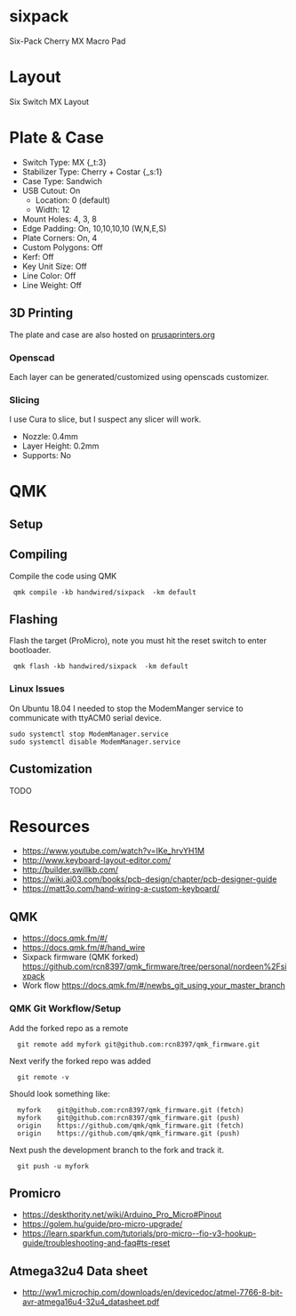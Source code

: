 # sixpack
Six-Pack Cherry MX Macro Pad

# Layout
Six Switch MX Layout

# Plate & Case

 * Switch Type: MX {_t:3}
 * Stabilizer Type: Cherry + Costar {_s:1}
 * Case Type: Sandwich
 * USB Cutout: On
   * Location: 0 (default)
   * Width: 12
 * Mount Holes: 4, 3, 8
 * Edge Padding: On, 10,10,10,10 (W,N,E,S)
 * Plate Corners: On, 4
 * Custom Polygons: Off
 * Kerf: Off
 * Key Unit Size: Off
 * Line Color: Off
 * Line Weight: Off

## 3D Printing
The plate and case are also hosted on [prusaprinters.org](https://www.prusaprinters.org/prints/113097-sixpack)

### Openscad
Each layer can be generated/customized using openscads customizer. 

### Slicing
I use Cura to slice, but I suspect any slicer will work. 

* Nozzle: 0.4mm
* Layer Height: 0.2mm
* Supports: No

# QMK
## Setup
## Compiling
Compile the code using QMK

     qmk compile -kb handwired/sixpack  -km default
     
## Flashing
Flash the target (ProMicro), note you must hit the reset switch to enter bootloader.

     qmk flash -kb handwired/sixpack  -km default
     
### Linux Issues
On Ubuntu 18.04 I needed to stop the ModemManger service to communicate with ttyACM0 serial device. 

    sudo systemctl stop ModemManager.service
    sudo systemctl disable ModemManager.service
    
 ## Customization
 TODO

# Resources
 * https://www.youtube.com/watch?v=IKe_hrvYH1M
 * http://www.keyboard-layout-editor.com/
 * http://builder.swillkb.com/
 * https://wiki.ai03.com/books/pcb-design/chapter/pcb-designer-guide
 * https://matt3o.com/hand-wiring-a-custom-keyboard/

## QMK
 * https://docs.qmk.fm/#/
 * https://docs.qmk.fm/#/hand_wire
 * Sixpack firmware (QMK forked) https://github.com/rcn8397/qmk_firmware/tree/personal/nordeen%2Fsixpack
 * Work flow https://docs.qmk.fm/#/newbs_git_using_your_master_branch

### QMK Git Workflow/Setup
Add the forked repo as a remote

      git remote add myfork git@github.com:rcn8397/qmk_firmware.git
      
Next verify the forked repo was added

      git remote -v
      
Should look something like:

      myfork	git@github.com:rcn8397/qmk_firmware.git (fetch)
      myfork	git@github.com:rcn8397/qmk_firmware.git (push)
      origin	https://github.com/qmk/qmk_firmware.git (fetch)
      origin	https://github.com/qmk/qmk_firmware.git (push)
      
Next push the development branch to the fork and track it.

      git push -u myfork

## Promicro
 * https://deskthority.net/wiki/Arduino_Pro_Micro#Pinout
 * https://golem.hu/guide/pro-micro-upgrade/
 * https://learn.sparkfun.com/tutorials/pro-micro--fio-v3-hookup-guide/troubleshooting-and-faq#ts-reset

## Atmega32u4 Data sheet

 * http://ww1.microchip.com/downloads/en/devicedoc/atmel-7766-8-bit-avr-atmega16u4-32u4_datasheet.pdf
